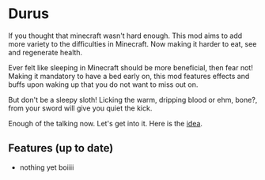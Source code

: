 # Durus
If you thought that minecraft wasn't hard enough. This mod aims to add more variety to the difficulties in Minecraft. Now making it harder to eat, see and regenerate health.

Ever felt like sleeping in Minecraft should be more beneficial, then fear not! Making it mandatory to have a bed early on, this mod features effects and buffs upon waking up that you do not want to miss out on.

But don't be a sleepy sloth! Licking the warm, dripping blood or ehm, bone?, from your sword will give you quiet the kick.

Enough of the talking now. Let's get into it. Here is the [idea](IDEA.md).

## Features (up to date)

- nothing yet boiiii
